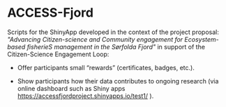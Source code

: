# ACCESS-Fjord
Scripts for the ShinyApp developed in the context of the project proposal: _"Advancing Citizen-science and Community engagement for Ecosystem-based fisherieS management in the Sørfolda Fjord"_ in support of the Citizen-Science Engagement Loop:

- Offer participants small “rewards” (certificates, badges, etc.). 

- Show participants how their data contributes to ongoing research (via online dashboard such as Shiny apps https://accessfjordproject.shinyapps.io/test1/ ).

 

